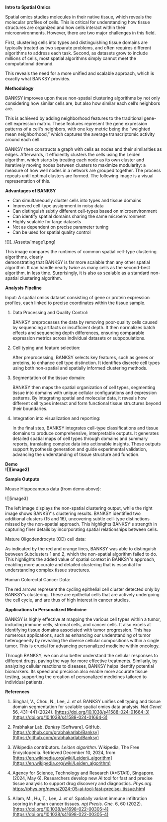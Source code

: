 **Intro to Spatial Omics**

Spatial omics studies molecules in their native tissue, which reveals the molecular profiles of cells. This is critical for understanding how tissue structures are organized and how cells interact within their microenvironments. However, there are two major challenges in this field.

First, clustering cells into types and distinguishing tissue domains are typically treated as two separate problems, and often requires different algorithms to address each task. Second, as datasets grow to include millions of cells, most spatial algorithms simply cannot meet the computational demand.

This reveals the need for a more unified and scalable approach, which is exactly what BANKSY provides.

**Methodology**  

BANKSY improves upon these non-spatial clustering algorithms by not only considering how similar cells are, but also how similar each cell’s neighbors are.

This is achieved by adding neighborhood features to the traditional gene-cell expression matrix. These features represent the gene expression patterns of a cell's neighbors, with one key metric being the “weighted mean neighborhood,” which captures the average transcriptomic activity around each cell.

BANKSY then constructs a graph with cells as nodes and their similarities as edges. Afterwards, it efficiently clusters the cells using the Leiden algorithm, which starts by treating each node as its own cluster and iteratively moving nodes between clusters to maximize modularity: a measure of how well nodes in a network are grouped together. The process repeats until optimal clusters are formed. The following image is a visual representation of this.

**Advantages of BANKSY**

* Can simultaneously cluster cells into types and tissue domains  
* Improved cell-type assignment in noisy data  
* Can distinguish subtly different cell-types based on microenvironment  
* Can identify spatial domains sharing the same microenvironment  
* Highly scalable for large datasets  
* Not as dependent on precise parameter tuning  
* Can be used for spatial quality control

![][../Assets/image1.png]

This image compares the runtimes of common spatial cell-type clustering algorithms, clearly   
demonstrating that BANKSY is far more scalable than any other spatial algorithm. It can handle nearly twice as many cells as the second-best algorithm, in less time. Surprisingly, it is also as scalable as a standard non-spatial clustering algorithm.

**Analysis Pipeline**

Input: A spatial omics dataset consisting of gene or protein expression profiles, each linked to precise coordinates within the tissue sample.

1. Data Processing and Quality Control:  
     
   BANKSY preprocesses the data by removing poor-quality cells caused by sequencing artifacts or insufficient depth. It then normalizes batch effects and sequencing depth differences, ensuring comparable expression metrics across individual datasets or subpopulations.

2. Cell typing and feature selection:  
     
   After preprocessing, BANKSY selects key features, such as genes or proteins, to enhance cell type distinction. It identifies discrete cell types using both non-spatial and spatially informed clustering methods.

3. Segmentation of the tissue domain:  
     
   BANKSY then maps the spatial organization of cell types, segmenting tissue into domains with unique cellular configurations and expression patterns. By integrating spatial and molecular data, it reveals how different cell types interact and form functional tissue structures beyond their boundaries.

4. Integration into visualization and reporting:   
     
   In the final step, BANKSY integrates cell-type classifications and tissue domains to produce comprehensive, interpretable outputs. It generates detailed spatial maps of cell types through domains and summary reports, translating complex data into actionable insights. These outputs support hypothesis generation and guide experimental validation, advancing the understanding of tissue structure and function.

**Demo**  
**![][image2]**

**Sample Outputs**

Mouse Hippocampus data (from demo above):

![][image3]

The left image displays the non-spatial clustering output, while the right image shows BANKSY's clustering results. BANKSY identified two additional clusters (15 and 16), uncovering subtle cell-type distinctions missed by the non-spatial approach. This highlights BANKSY's strength in capturing finer details by incorporating spatial relationships between cells.

Mature Oligodendrocyte (OD) cell data:

As indicated by the red and orange lines, BANKSY was able to distinguish between Subclusters 1 and 2, which the non-spatial algorithm failed to do. This highlights the added value of spatial context in BANKSY's approach, enabling more accurate and detailed clustering that is essential for understanding complex tissue structures.

Human Colorectal Cancer Data:

The red arrows represent the cycling epithelial cell cluster detected only by BANKSY’s clustering. These are epithelial cells that are actively undergoing the cell cycle, and are thus of high interest in cancer studies.

**Applications to Personalized Medicine**

BANKSY is highly effective at mapping the various cell types within a tumor, including immune cells, stromal cells, and cancer cells. It also excels at identifying tissue domains associated with tumor progression. This has numerous applications, such as enhancing our understanding of tumor heterogeneity by revealing the diverse cellular compositions within a single tumor. This is crucial for advancing personalized medicine within oncology.

Through BANKSY, we can also better understand the cellular responses to different drugs, paving the way for more effective treatments. Similarly, by analyzing cellular reactions to diseases, BANKSY helps identify potential biomarkers. Its speed and precision also enable more accurate tissue testing, supporting the creation of personalized medicines tailored to individual patients.

**References**

1. Singhal, V., Chou, N., Lee, J. *et al.* BANKSY unifies cell typing and tissue domain segmentation for scalable spatial omics data analysis. *Nat Genet* 56, 431–441 (2024). [https://doi.org/10.1038/s41588-024-01664-3](https://doi.org/10.1038/s41588-024-01664-3)  
     
2. Prabhakar Lab. *Banksy* \[Software\]. GitHub. [https://github.com/prabhakarlab/Banksy](https://github.com/prabhakarlab/Banksy)

3. Wikipedia contributors. *Leiden algorithm*. Wikipedia, The Free Encyclopedia. Retrieved December 10, 2024, from [https://en.wikipedia.org/wiki/Leiden\_algorithm](https://en.wikipedia.org/wiki/Leiden_algorithm)

4. Agency for Science, Technology and Research (A\*STAR), Singapore. (2024, May 6). Researchers develop new AI tool for fast and precise tissue analysis to support drug discovery and diagnostics. *Phys.org*. [https://phys.org/news/2024-05-ai-tool-fast-precise- tissue.html](https://phys.org/news/2024-05-ai-tool-fast-precise-tissue.html)

5. Allam, M., Hu, T., Lee, J. *et al.* Spatially variant immune infiltration scoring in human cancer tissues. *npj Precis. Onc.* 6, 60 (2022). [https://doi.org/10.1038/s41698-022-00305-4](https://doi.org/10.1038/s41698-022-00305-4)